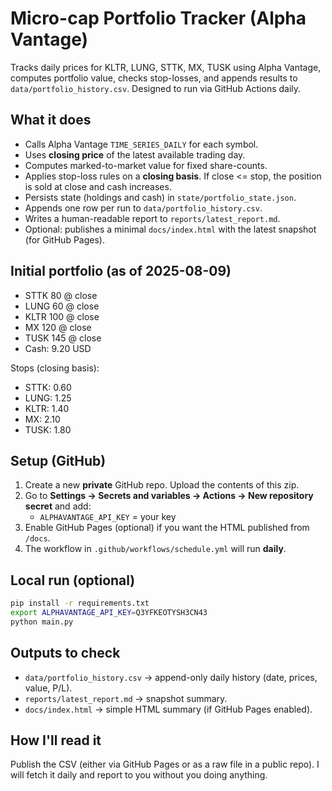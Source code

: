 
# Micro-cap Portfolio Tracker (Alpha Vantage)

Tracks daily prices for KLTR, LUNG, STTK, MX, TUSK using Alpha Vantage, computes portfolio value,
checks stop-losses, and appends results to `data/portfolio_history.csv`. Designed to run via GitHub Actions daily.

## What it does
- Calls Alpha Vantage `TIME_SERIES_DAILY` for each symbol.
- Uses **closing price** of the latest available trading day.
- Computes marked-to-market value for fixed share-counts.
- Applies stop-loss rules on a **closing basis**. If close <= stop, the position is sold at close and cash increases.
- Persists state (holdings and cash) in `state/portfolio_state.json`.
- Appends one row per run to `data/portfolio_history.csv`.
- Writes a human-readable report to `reports/latest_report.md`.
- Optional: publishes a minimal `docs/index.html` with the latest snapshot (for GitHub Pages).

## Initial portfolio (as of 2025-08-09)
- STTK 80 @ close
- LUNG 60 @ close
- KLTR 100 @ close
- MX   120 @ close
- TUSK 145 @ close
- Cash: 9.20 USD

Stops (closing basis):
- STTK: 0.60
- LUNG: 1.25
- KLTR: 1.40
- MX:   2.10
- TUSK: 1.80

## Setup (GitHub)
1. Create a new **private** GitHub repo. Upload the contents of this zip.
2. Go to **Settings → Secrets and variables → Actions → New repository secret** and add:
   - `ALPHAVANTAGE_API_KEY` = your key
3. Enable GitHub Pages (optional) if you want the HTML published from `/docs`.
4. The workflow in `.github/workflows/schedule.yml` will run **daily**.

## Local run (optional)
```bash
pip install -r requirements.txt
export ALPHAVANTAGE_API_KEY=Q3YFKEOTYSH3CN43
python main.py
```

## Outputs to check
- `data/portfolio_history.csv` → append-only daily history (date, prices, value, P/L).
- `reports/latest_report.md` → snapshot summary.
- `docs/index.html` → simple HTML summary (if GitHub Pages enabled).

## How I'll read it
Publish the CSV (either via GitHub Pages or as a raw file in a public repo).
I will fetch it daily and report to you without you doing anything.
